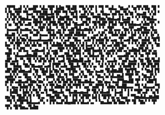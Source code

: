 ▞▛▜▃▟▝▞▄▟▛▝▟▃▜▛▐▟▆▝▉▟▊▝▜▞▞▛▐▝▜▝▚▟▃▝▆▃▞▝▅▜▚▜▙▝█▝▚▜▄▜▛▝▜▃▞▜▜▟█▃▙▜▛▝▜▝▆▜▝▃▛▞▅▝▃▜▄▃▚▟▜▃▜▞▆▝▄▃▆▝▞▟▝▞▞▟▚▜▅▟▃▜▄▜▜▟▇▜▝▟▇▜▙▞▜▝▛▜▅▝▜▜▅▞▅▟▃▟▐▃▆▝▝▞▝▛▇▟▃▞▄▝▅▜▞▃▆▝█▜▚▞▟▜▙▜▅▜▟▝▆▃▟▜▞▝▉▜▟▛▐▜▟▝▆▜▜▟▄▃▞▟▅▜▚▝▚▃▃▟▚▃▅▃▚▃▜▛▐▟▃▝▃▜▞▃▆▜▟▃▅▟▞▞▝▝▃▜▛▃▃▝▅▞▛▃▅▛▇▃▜▃▟▃▆▝▞▃▄▝▚▟▚▃▃▜▟▞▜▞▄▟▛▟█▟▄▝▝▃▞▟▚▝▜▟▞▟▟▝▐▟▝▞▛▛▐▞▚▝▛▟▐▞▆▞▟▃▃▟▃▃▟▞▝▝▞▃▛▝▇▃▝▃▙▜▚▟▅▜▞▃▄▝▛▃▟▜▄▞▚▟▟▝▇▜▙▞▚▜▛▝▟▞▟▞▅▝▜▝▟▟▇▞▙▟█▞▞▟▐▃▞▞▞▜▞▃▞▟▉▜▄▝▝▝▞▟▛▞▚▝▆▝▆▝▝▟▜▃▝▃▅▃▟▝▞▃▄▜▛▝▞▟▜▟▝▟▇▜▄▟▞▞▃▟▞▟▛▃▚▟▆▟▜▟▚▞▃▜▛▝▟▃▃▟▅▟▊▃▝▟▚▝▛▃▄▜▙▞▛▜▝▃▜▟▃▞▙▝▛▞▝▃▃▟▛▃▜▝▅▝▛▝▜▟▛▃▙▝▚▝▉▝▞▟▜▞▟▜▝▃▟▝█▟▆▟▊▃▙▝▐▃▜▝▃▃▙▝▚▟▚▃▙▝▆▝█▞▙▟▊▝▜▟▄▝▇▞▆▃▄▞▃▟▐▜▛▃▙▝█▃▙▝▉▞▞▃▝▟▝▞▟▞▝▞▙▟▛▛▐▝▛▟▜▟▜▟▛▟▛▟▅▃▟▝▆▝█▟▐▞▆▞▅▝▜▜▙▝▄▝▆▃▚▃▅▝▉▟▆▟▉▝▇▜▜▃▝▝▆▟▐▜▄▟▞▞▃▝█▃▝▞▅▝▚▟▇▝▟▃▜▝▜▃▞▞▅▝▚▝▆▃▚▞▟▃▆▟▝▜▛▝▚▝▆▃▛▞▟▜▛▃▆▃▟▜▅▞▅▞▝▃▞▞▙▜▟▜▞▛▇▃▆▟▃▝▅▞▄▃▚▃▛▜▅▟█▝▛▝▝▟▇▜▚▝▄▃▜▟▅▜▚▝▆▝▞▝▛▟▆▟▚▜▞▜▜▝▄▞▚▟▛▜▝▟▅▞▙▟█▃▃▝▜▝▟▃▃▞▜▝▐▟█▝▐▟▞▞▜▞▃▜▝▜▅▃▙▝▜▃▆▃▄▃▛▝▉▞▟▃▟▝▐▃▟▝▐▝▝▜▛▃▛▝▄▜▅▞▆▝█▟▚▜▝▝▊▃▝▜▅▜▙▝▆▝▐▜▝▟▜▛▐▟▐▝█▜▚▞▃▜▄▞▝▜▅▟▟▃▆▟▆▝▜▝▞▜▛▜▟▃▃▞▚▝▐▜▚▃▛▟▄▟▛▞▟▃▞▃▝▝▅▃▙▞▙▜▅▞▛▝▊▝▇▞▝▝▛▜▚▝▉▜▅▃▜▟▆
